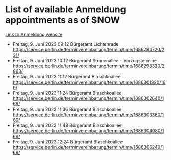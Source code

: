 # List of available Anmeldung appointments as of $NOW
[Link to Anmeldung website](https://service.berlin.de/terminvereinbarung/termin/tag.php?termin=1&anliegen[]=120686&dienstleisterlist=122210,122217,327316,122219,327312,122227,327314,122231,327346,122243,327348,122254,122252,329742,122260,329745,122262,329748,122271,327278,122273,327274,122277,327276,330436,122280,327294,122282,327290,122284,327292,122291,327270,122285,327266,122286,327264,122296,327268,150230,329760,122297,327286,122294,327284,122312,329763,122314,329775,122304,327330,122311,327334,122309,327332,317869,122281,327352,122279,329772,122283,122276,327324,122274,327326,122267,329766,122246,327318,122251,327320,122257,327322,122208,327298,122226,327300&herkunft=http%3A%2F%2Fservice.berlin.de%2Fdienstleistung%2F120686%2F)
- Freitag, 9. Juni 2023 09:12 Bürgeramt Lichtenrade https://service.berlin.de/terminvereinbarung/termin/time/1686294720/231/
- Freitag, 9. Juni 2023 10:12 Bürgeramt Sonnenallee - Vorzugstermine https://service.berlin.de/terminvereinbarung/termin/time/1686298320/2863/
- Freitag, 9. Juni 2023 11:12 Bürgeramt Blaschkoallee https://service.berlin.de/terminvereinbarung/termin/time/1686301920/169/
- Freitag, 9. Juni 2023 11:24 Bürgeramt Blaschkoallee https://service.berlin.de/terminvereinbarung/termin/time/1686302640/169/
- Freitag, 9. Juni 2023 11:36 Bürgeramt Blaschkoallee https://service.berlin.de/terminvereinbarung/termin/time/1686303360/169/
- Freitag, 9. Juni 2023 11:48 Bürgeramt Blaschkoallee https://service.berlin.de/terminvereinbarung/termin/time/1686304080/169/
- Freitag, 9. Juni 2023 12:24 Bürgeramt Blaschkoallee https://service.berlin.de/terminvereinbarung/termin/time/1686306240/169/
